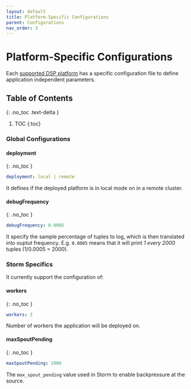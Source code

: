 ```yaml
---
layout: default
title: Platform-Specific Configurations
parent: Configurations
nav_order: 3
---
```


# Platform-Specific Configurations

Each [supported DSP platform](/project/platforms) has a specific configuration file to define application independent parameters.

## Table of Contents
{: .no_toc .text-delta }

1. TOC
{:toc}

### Global Configurations

#### deployment
{: .no_toc }

```yaml
deployment: local | remote
```
It defines if the deployed platform is in local mode on in a remote cluster.

#### debugFrequency
{: .no_toc }

```yaml
debugFrequency: 0.0005
```
It specify the sample percentage of tuples to log, which is then translated into ouptut frequency. E.g. `0.0005` means that it will print _1 every 2000_ tuples (1/0.0005 = 2000).

### Storm Specifics
It currently support the configuration of:

#### workers
{: .no_toc }

```yaml
workers: 3
```
Number of workers the application will be deployed on.

#### maxSpoutPending
{: .no_toc }

```yaml
maxSpoutPending: 2000
```
The `max_spout_pending` value used in Storm to enable backpressure at the source.